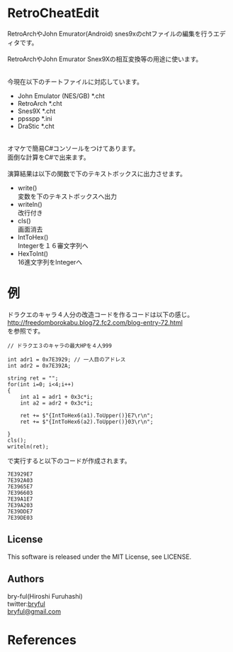 ﻿# RetroCheatEdit
RetroArchやJohn Emurator(Android) snes9xのchtファイルの編集を行うエディタです。<br>
<br>
RetroArchやJohn Emurator Snex9Xの相互変換等の用途に使います。<br>
<br>

今現在以下のチートファイルに対応しています。

* John Emulator (NES/GB) *.cht
* RetroArch *.cht
* Snes9X *.cht
* ppsspp *.ini
* DraStic *.cht

<br>
オマケで簡易C#コンソールをつけてあります。<br>
面倒な計算をC#で出来ます。<br>
<br>
演算結果は以下の関数で下のテキストボックスに出力させます。

* write()<br> 変数を下のテキストボックスへ出力
* writeln()<br> 改行付き
* cls()<br> 画面消去
* IntToHex()<br>  Integerを１６審文字列へ
* HexToInt()<br> 16進文字列をIntegerへ

# 例
ドラクエのキャラ４人分の改造コードを作るコードは以下の感じ。<br>
http://freedomborokabu.blog72.fc2.com/blog-entry-72.html
<br>を参照です。

```
// ドラクエ３のキャラの最大HPを４人999

int adr1 = 0x7E3929; // 一人目のアドレス
int adr2 = 0x7E392A;

string ret = "";
for(int i=0; i<4;i++)
{
    int a1 = adr1 + 0x3c*i;
    int a2 = adr2 + 0x3c*i;

    ret += $"{IntToHex6(a1).ToUpper()}E7\r\n";
    ret += $"{IntToHex6(a2).ToUpper()}03\r\n";

}
cls();
writeln(ret);
```
で実行すると以下のコードが作成されます。
```
7E3929E7
7E392A03
7E3965E7
7E396603
7E39A1E7
7E39A203
7E39DDE7
7E39DE03
```
## License
This software is released under the MIT License, see LICENSE.

## Authors

bry-ful(Hiroshi Furuhashi) <br>
twitter:[bryful](https://twitter.com/bryful) <br>
bryful@gmail.com <br>

# References
